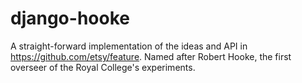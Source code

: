 django-hooke
============

A straight-forward implementation of the ideas and API in https://github.com/etsy/feature. Named after Robert Hooke, the first overseer of the Royal College's experiments.
